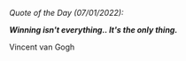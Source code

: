 *Quote of the Day (07/01/2022):*

_**Winning isn't everything.. It's the only thing.**_

Vincent van Gogh